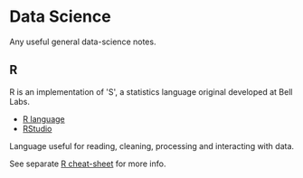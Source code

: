 Data Science
============

Any useful general data-science notes.

R
-

R is an implementation of 'S', a statistics language original developed at Bell Labs.

-	[R language](https://www.r-project.org/)
-	[RStudio](https://www.rstudio.com/)

Language useful for reading, cleaning, processing and interacting with data.

See separate [R cheat-sheet](/r-cheat-sheet.md) for more info.
